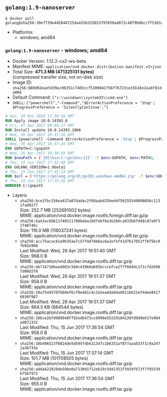 ## `golang:1.9-nanoserver`

```console
$ docker pull golang@sha256:30e7739e445844725da4156332653797659ad872c4079b86ccff5301d09ba0cc
```

-	Platforms:
	-	windows; amd64

### `golang:1.9-nanoserver` - windows; amd64

-	Docker Version: 1.12.2-cs2-ws-beta
-	Manifest MIME: `application/vnd.docker.distribution.manifest.v2+json`
-	Total Size: **471.3 MB (471325131 bytes)**  
	(compressed transfer size, not on-disk size)
-	Image ID: `sha256:080d02eae5d39ac06351c7403ccf5309041f56f76723ce15b16e2aabf81da80d`
-	Default Command: `["c:\\windows\\system32\\cmd.exe"]`
-	`SHELL`: `["powershell","-Command","$ErrorActionPreference = 'Stop'; $ProgressPreference = 'SilentlyContinue';"]`

```dockerfile
# Sun, 20 Nov 2016 11:39:18 GMT
RUN Apply image 10.0.14393.0
# Fri, 07 Apr 2017 09:40:17 GMT
RUN Install update 10.0.14393.1066
# Wed, 26 Apr 2017 19:37:26 GMT
SHELL [powershell -Command $ErrorActionPreference = 'Stop'; $ProgressPreference = 'SilentlyContinue';]
# Wed, 26 Apr 2017 19:37:29 GMT
ENV GOPATH=C:\gopath
# Wed, 26 Apr 2017 19:38:59 GMT
RUN $newPath = ('{0}\bin;C:\go\bin;{1}' -f $env:GOPATH, $env:PATH); 	Write-Host ('Updating PATH: {0}' -f $newPath); 	setx /M PATH $newPath;
# Thu, 15 Jun 2017 17:32:40 GMT
ENV GOLANG_VERSION=1.9beta1
# Thu, 15 Jun 2017 17:35:53 GMT
RUN $url = ('https://golang.org/dl/go{0}.windows-amd64.zip' -f $env:GOLANG_VERSION); 	Write-Host ('Downloading {0} ...' -f $url); 	Invoke-WebRequest -Uri $url -OutFile 'go.zip'; 		$sha256 = '9cec41dc5825ad1f7ad8955ae4f6d0ec8ca598b3fcbf911943f5222179cb94a1'; 	Write-Host ('Verifying sha256 ({0}) ...' -f $sha256); 	if ((Get-FileHash go.zip -Algorithm sha256).Hash -ne $sha256) { 		Write-Host 'FAILED!'; 		exit 1; 	}; 		Write-Host 'Expanding ...'; 	Expand-Archive go.zip -DestinationPath C:\; 		Write-Host 'Verifying install ("go version") ...'; 	go version; 		Write-Host 'Removing ...'; 	Remove-Item go.zip -Force; 		Write-Host 'Complete.';
# Thu, 15 Jun 2017 17:35:56 GMT
WORKDIR C:\gopath
```

-	Layers:
	-	`sha256:bce2fbc256ea437a87dadac2f69aabd25bed4f56255549090056c1131fad0277`  
		Size: 252.7 MB (252691002 bytes)  
		MIME: application/vnd.docker.image.rootfs.foreign.diff.tar.gzip
	-	`sha256:6a43ac69611f40511708beba10dfe6fbe3e266ca933b6fd49c87a9f31f46f46c`  
		Size: 116.0 MB (116037241 bytes)  
		MIME: application/vnd.docker.image.rootfs.foreign.diff.tar.gzip
	-	`sha256:acc75acac61e9635ae7c57f4d74b6ac6a2efef41d7b17052ff6f5bc0fb92e960`  
		Last Modified: Wed, 26 Apr 2017 19:51:40 GMT  
		Size: 968.0 B  
		MIME: application/vnd.docker.image.rootfs.diff.tar.gzip
	-	`sha256:eb7167106ea4983c584c43960a695bcccefce2f7f604dc1f1cfd26907d00d2f8`  
		Last Modified: Wed, 26 Apr 2017 19:51:37 GMT  
		Size: 958.0 B  
		MIME: application/vnd.docker.image.rootfs.diff.tar.gzip
	-	`sha256:19a7544570f668ef6cf0e481c4c3a5ea4da04a6611b622ef4dee84176030f987`  
		Last Modified: Wed, 26 Apr 2017 19:51:37 GMT  
		Size: 884.5 KB (884544 bytes)  
		MIME: application/vnd.docker.image.rootfs.diff.tar.gzip
	-	`sha256:28bce2bfd989948ff92edb473ccd998e55229104226fd9d9e617e984ad072332`  
		Last Modified: Thu, 15 Jun 2017 17:36:54 GMT  
		Size: 958.0 B  
		MIME: application/vnd.docker.image.rootfs.diff.tar.gzip
	-	`sha256:10b496523f0824de5d595fdb6313d7c1b6351af877aaa833f1c9a2471a36733e`  
		Last Modified: Thu, 15 Jun 2017 17:37:14 GMT  
		Size: 101.7 MB (101708505 bytes)  
		MIME: application/vnd.docker.image.rootfs.diff.tar.gzip
	-	`sha256:a4da422828de59be0a7130d1f12eb29c5d42351f3929f673f7fd5539b75bf972`  
		Last Modified: Thu, 15 Jun 2017 17:36:54 GMT  
		Size: 955.0 B  
		MIME: application/vnd.docker.image.rootfs.diff.tar.gzip
